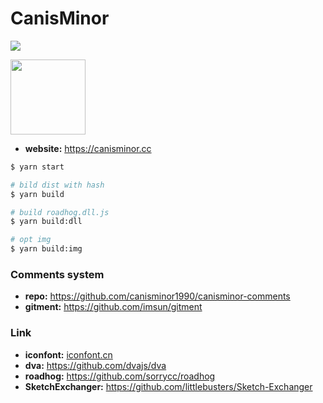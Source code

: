 # CanisMinor

[![](https://img.shields.io/badge/canisminor.cc-online-brightgreen.svg)](https://canisminor.cc)

<img src="https://canisminor.cc/img/loader.gif" width="120" />

- **website:** <https://canisminor.cc>

```bash
$ yarn start

# bild dist with hash
$ yarn build 

# build roadhog.dll.js
$ yarn build:dll 

# opt img
$ yarn build:img 
```

### Comments system

- **repo:** <https://github.com/canisminor1990/canisminor-comments>
- **gitment:** <https://github.com/imsun/gitment>

### Link

- **iconfont:** [iconfont.cn](http://www.iconfont.cn/manage/index?manage_type=myprojects&projectId=399961)
- **dva:** <https://github.com/dvajs/dva>
- **roadhog:** <https://github.com/sorrycc/roadhog>
- **SketchExchanger:** <https://github.com/littlebusters/Sketch-Exchanger>


